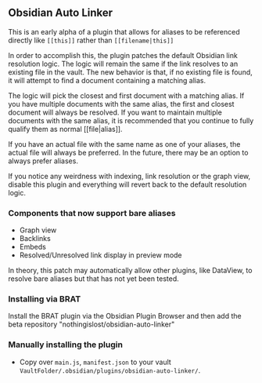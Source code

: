 ## Obsidian Auto Linker

This is an early alpha of a plugin that allows for aliases to be referenced directly like `[[this]]` rather than `[[filename|this]]`

In order to accomplish this, the plugin patches the default Obsidian link resolution logic. The logic will remain the same if the link resolves to an existing file in the vault. The new behavior is that, if no existing file is found, it will attempt to find a document containing a matching alias.

The logic will pick the closest and first document with a matching alias. If you have multiple documents with the same alias, the first and closest document will always be resolved. If you want to maintain multiple documents with the same alias, it is recommended that you continue to fully qualify them as normal [[file|alias]].

If you have an actual file with the same name as one of your aliases, the actual file will always be preferred. In the future, there may be an option to always prefer aliases.

If you notice any weirdness with indexing, link resolution or the graph view, disable this plugin and everything will revert back to the default resolution logic.

### Components that now support bare aliases

- Graph view
- Backlinks
- Embeds
- Resolved/Unresolved link display in preview mode

In theory, this patch may automatically allow other plugins, like DataView, to resolve bare aliases but that has not yet been tested.

### Installing via BRAT

Install the BRAT plugin via the Obsidian Plugin Browser and then add the beta repository "nothingislost/obsidian-auto-linker"

### Manually installing the plugin

- Copy over `main.js`, `manifest.json` to your vault `VaultFolder/.obsidian/plugins/obsidian-auto-linker/`.
